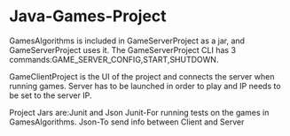 # Java-Games-Project


GamesAlgorithms is included in GameServerProject as a jar, and GameServerProject uses it.
The GameServerProject CLI has 3 commands:GAME_SERVER_CONFIG,START,SHUTDOWN.

GameClientProject is the UI of the project and connects the server when running games.
Server has to be launched in order to play and IP needs to be set to the server IP.

Project Jars are:Junit and Json
Junit-For running tests on the games in GamesAlgorithms.
Json-To send info between Client and Server
